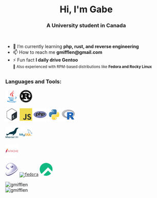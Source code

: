<div>
  <!-- Introduction -->
  <h1 align="center">Hi, I'm Gabe</h1>
  <h3 align="center">A University student in Canada</h3>
  <br />

  <!-- Learning and Contact Information -->
  <ul>
    <li>
      🌱 I’m currently learning
      <b>php, rust, and reverse engineering</b>
    </li>
    <li>
      📫 How to reach me
      <b>gmifflen@gmail.com</b>
    </li>
    <li>
      ⚡ Fun fact
      <b>I daily drive Gentoo</b>
      <br />
      <sup>
        💼 Also experienced with RPM-based distributions like
        <b>Fedora and Rocky Linux</b>
      </sup>
    </li>
  </ul>

  <!-- Languages and Tools -->
  <h3 align="left">Languages and Tools:</h3>
  <p align="left">
    <!-- Compiled Languages -->
    <a href="https://www.java.com" target="_blank" rel="noreferrer">
      <code><img
               src="https://raw.githubusercontent.com/devicons/devicon/6910f0503efdd315c8f9b858234310c06e04d9c0/icons/java/java-original.svg"
               alt="java"
               height="40"
        /></code
    ></a>
    <a href="https://www.rust-lang.org" target="_blank" rel="noreferrer">
      <code><img 
              src="https://raw.githubusercontent.com/devicons/devicon/6910f0503efdd315c8f9b858234310c06e04d9c0/icons/rust/rust-original.svg" 
              alt="rust" 
              height="40" 
      /></code
    ></a>
  </p>

  <p align="left">
    <!-- Scripting Languages -->
    <a href="https://www.gnu.org/software/bash/" target="_blank" rel="noreferrer">
      <code><img 
              src="https://raw.githubusercontent.com/devicons/devicon/6910f0503efdd315c8f9b858234310c06e04d9c0/icons/bash/bash-original.svg" 
              alt="bash" 
              height="40" 
      /></code
    ></a>
    <a href="https://developer.mozilla.org/en-US/docs/Web/JavaScript" target="_blank" rel="noreferrer">
      <code><img
          src="https://raw.githubusercontent.com/devicons/devicon/6910f0503efdd315c8f9b858234310c06e04d9c0/icons/javascript/javascript-original.svg"
          alt="javascript"
          height="40"
        /></code
      ></a>
    <a href="https://www.php.net" target="_blank" rel="noreferrer">
      <code><img 
              src="https://raw.githubusercontent.com/devicons/devicon/6910f0503efdd315c8f9b858234310c06e04d9c0/icons/php/php-original.svg" 
              alt="php"  
              height="40" 
      /></code
    ></a>
    <a href="https://www.python.org" target="_blank" rel="noreferrer">
      <code><img 
              src="https://raw.githubusercontent.com/devicons/devicon/6910f0503efdd315c8f9b858234310c06e04d9c0/icons/python/python-original.svg" 
              alt="python" 
              height="40" 
      /></code
    ></a>
    <a href="https://www.r-project.org/" target="_blank" rel="noreferrer">
      <code><img 
              src="https://raw.githubusercontent.com/devicons/devicon/6910f0503efdd315c8f9b858234310c06e04d9c0/icons/r/r-original.svg"
              alt="r"
              height="40"
        /></code
    ></a>
  </p>

  <p align="left">
    <!-- Databases -->
    <a href="https://mariadb.org/" target="_blank" rel="noreferrer">
      <code><img 
              src="https://raw.githubusercontent.com/devicons/devicon/6910f0503efdd315c8f9b858234310c06e04d9c0/icons/mariadb/mariadb-original-wordmark.svg" 
              alt="mariadb" 
              height="40" 
      /></code
    ></a>
    <a href="https://www.mysql.com/" target="_blank" rel="noreferrer">
      <code><img
          src="https://raw.githubusercontent.com/devicons/devicon/6910f0503efdd315c8f9b858234310c06e04d9c0/icons/mysql/mysql-original-wordmark.svg"
          alt="mysql"
          height="40"
        /></code
      ></a>
  </p>

  <p align="left">
    <!-- Web Servers -->
    <a href="https://httpd.apache.org" target="_blank" rel="noreferrer">
      <code><img 
              src="https://raw.githubusercontent.com/devicons/devicon/6910f0503efdd315c8f9b858234310c06e04d9c0/icons/apache/apache-original-wordmark.svg" 
              alt="apache http server" 
              height="40"
      /></code
    ></a>
  </p>

  <p align="left">
    <!-- Operating Systems -->
    <a href="https://www.gentoo.org/" target="_blank" rel="noreferrer">
      <code><img 
              src="https://raw.githubusercontent.com/devicons/devicon/6910f0503efdd315c8f9b858234310c06e04d9c0/icons/gentoo/gentoo-original.svg" 
              alt="gentoo" 
              height="40" 
      /></code
    ></a>
    <a href="https://fedoraproject.org/" target="_blank" rel="noreferrer">
      <code><img 
              src="https://upload.wikimedia.org/wikipedia/commons/thumb/4/41/Fedora_icon_%282021%29.svg/768px-Fedora_icon_%282021%29.svg.png" 
              alt="fedora" 
              height="40" 
      /></code
    ></a>
    <a href="https://rockylinux.org/" target="_blank" rel="noreferrer">
      <code><img 
              src="https://raw.githubusercontent.com/devicons/devicon/6910f0503efdd315c8f9b858234310c06e04d9c0/icons/rockylinux/rockylinux-original.svg" 
              alt="rocky linux" 
              height="40" 
      /></code
    ></a>
  </p>

  <!-- GitHub Stats -->
  <div align="left">
    <img
      src="https://github-readme-stats.vercel.app/api/top-langs?username=gmifflen&show_icons=true&theme=gruvbox&locale=en&layout=compact"
      alt="gmifflen"
    />
  </div>

  <!-- Profile Views -->
  <div align="left">
    <img src="https://komarev.com/ghpvc/?username=gmifflen&label=Profile%20Views&color=0e75b6&style=flat" alt="gmifflen" />
  </div>
</div>
